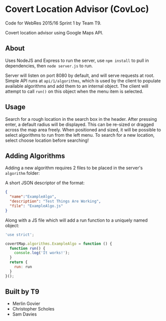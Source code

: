 # Covert Location Advisor (CovLoc)
Code for WebRes 2015/16 Sprint 1 by Team T9.

Covert location advisor using Google Maps API.

## About
Uses NodeJS and Express to run the server, use `npm install` to pull in dependencies, then `node server.js` to run.

Server will listen on port 8080 by default, and will serve requests at root. Simple API runs at `api/1/algorithms`, which is used by the client to populate available algorithms and add them to an internal object. The client will attempt to call `run()` on this object when the menu item is selected.

## Usage
Search for a rough location in the search box in the header. After pressing enter, a default radius will be displayed. This can be re-sized or dragged across the map area freely. When positioned and sized, it will be possible to select algorithms to run from the left menu. To search for a new location, select choose location before searching!

## Adding Algorithms
Adding a new algorithm requires 2 files to be placed in the server's `algorithm` folder:

A short JSON descriptor of the format:

```json
{
  "name":"ExampleAlgo",
  "description": "Test Things Are Working",
  "file": "ExampleAlgo.js"
}
```

Along with a JS file which will add a run function to a uniquely named object:

```javascript
'use strict';

covertMap.algorithms.ExampleAlgo = function () {
  function run() {
    console.log('It works!');
  }
  return {
    run: run
  }
}();
```


## Built by T9
* Merlin Govier
* Christopher Scholes
* Sam Davies
